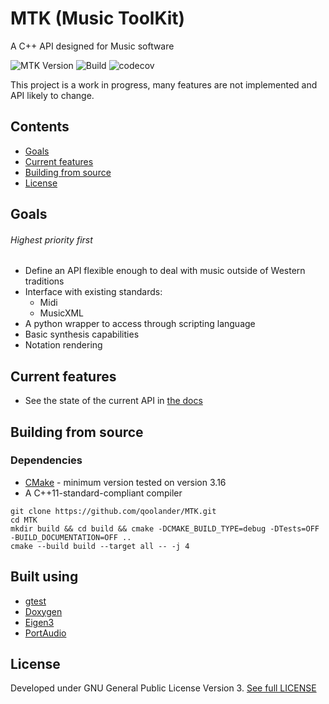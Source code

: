  # MTK (Music ToolKit)
 A C++ API designed for Music software

 ![MTK Version](https://img.shields.io/github/v/tag/qoolander/MTK?label=Version)
 ![Build](https://github.com/qoolander/MTK/workflows/Build/badge.svg?branch=Development)
 ![codecov](https://codecov.io/gh/qoolander/MTK/branch/Development/graph/badge.svg)



 This project is a work in progress, many features are not implemented and API likely to change. 

 ## Contents
 * [Goals](#goals)
 * [Current features](#current-features)
 * [Building from source](#building-from-source)
 * [License](#license)
 

 ## Goals
 ###### Highest priority first
 * Define an API flexible enough to deal with music outside of Western traditions
 * Interface with existing standards: 
   * Midi
   * MusicXML
 * A python wrapper to access through scripting language
 * Basic synthesis capabilities
 * Notation rendering 
 
 ## Current features
 * See the state of the current API in [the docs](/docs)
 
 ## Building from source
 ### Dependencies
  * [CMake](https://gitlab.kitware.com/cmake/cmake) - minimum version tested on version 3.16
  * A C++11-standard-compliant compiler
  
 ```
 git clone https://github.com/qoolander/MTK.git
 cd MTK
 mkdir build && cd build && cmake -DCMAKE_BUILD_TYPE=debug -DTests=OFF -BUILD_DOCUMENTATION=OFF ..
 cmake --build build --target all -- -j 4
 ```
 
 ## Built using
 * [gtest](https://github.com/google/googletest)
 * [Doxygen](https://github.com/doxygen/doxygen)
 * [Eigen3](https://gitlab.com/libeigen/eigen)
 * [PortAudio](http://portaudio.com/docs/v19-doxydocs/index.html)
 
 ## License
Developed under GNU General Public License Version 3. [See full LICENSE](LICENSE) 
 
